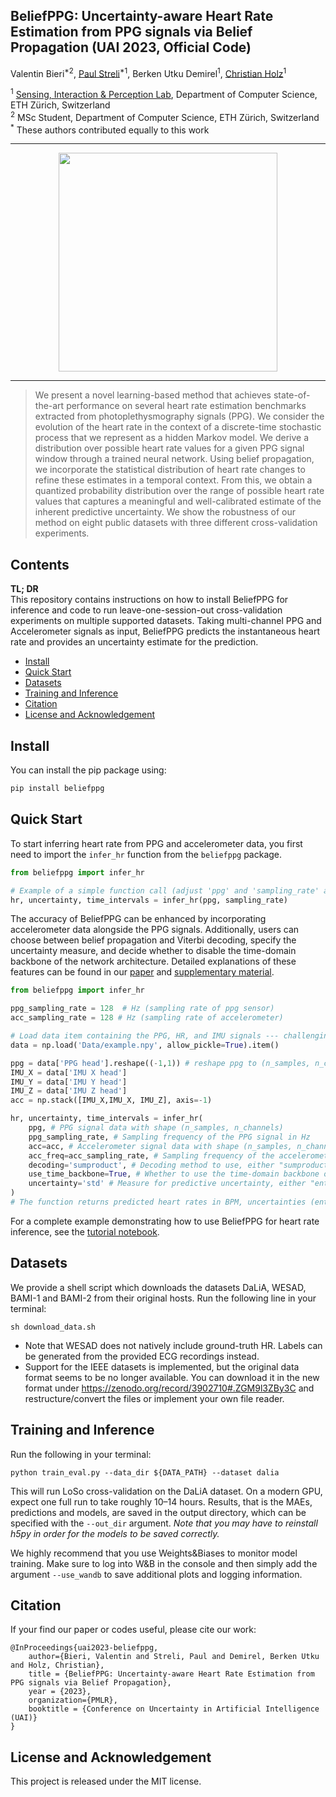 ## BeliefPPG: Uncertainty-aware Heart Rate Estimation from PPG signals via Belief Propagation (UAI 2023, Official Code)

Valentin Bieri<sup>*2</sup>, [Paul Streli](https://paulstreli.com/)<sup>*1</sup>, Berken Utku Demirel<sup>1</sup>, [Christian Holz](https://www.christianholz.net/)<sup>1</sup>

<sup>1</sup> [Sensing, Interaction & Perception Lab](https://siplab.org/), Department of Computer Science, ETH Zürich, Switzerland
<br>
<sup>2</sup> MSc Student, Department of Computer Science, ETH Zürich, Switzerland
<br>
<sup>*</sup> These authors contributed equally to this work

___________

<p align="center">
<img src="plot.svg" width="350">
</p>

---

> We present a novel learning-based method that achieves state-of-the-art performance on several heart rate estimation benchmarks extracted from photoplethysmography signals (PPG). We consider the evolution of the heart rate in the context of a discrete-time stochastic process that we represent as a hidden Markov model. We derive a distribution over possible heart rate values for a given PPG signal window through a trained neural network. Using belief propagation, we incorporate the statistical distribution of heart rate changes to refine these estimates in a temporal context. From this, we obtain a quantized probability distribution over the range of possible heart rate values that captures a meaningful and well-calibrated estimate of the inherent predictive uncertainty. We show the robustness of our method on eight public datasets with three different cross-validation experiments.

Contents
----------

<b>TL; DR</b>
<br>
This repository contains instructions on how to install BeliefPPG for inference and code to run leave-one-session-out cross-validation experiments on multiple supported datasets. Taking multi-channel PPG and Accelerometer signals as input, BeliefPPG predicts the instantaneous heart rate and provides an uncertainty estimate for the prediction.

- [Install](#install)
- [Quick Start](#quick-start)
- [Datasets](#datasets)
- [Training and Inference](#training-and-inference) 
- [Citation](#citation)
- [License and Acknowledgement](#license-and-acknowledgement)

Install
----------
You can install the pip package using:
```bash
pip install beliefppg
```

Quick Start
----------
To start inferring heart rate from PPG and accelerometer data, you first need to import the `infer_hr` function from the `beliefppg` package.
```python
from beliefppg import infer_hr

# Example of a simple function call (adjust 'ppg' and 'sampling_rate' as per your data)
hr, uncertainty, time_intervals = infer_hr(ppg, sampling_rate)
```

The accuracy of BeliefPPG can be enhanced by incorporating accelerometer data alongside the PPG signals. Additionally, users can choose between belief propagation and Viterbi decoding, specify the uncertainty measure, and decide whether to disable the time-domain backbone of the network architecture. Detailed explanations of these features can be found in our [paper](https://static.siplab.org/papers/uai2023-beliefppg.pdf) and [supplementary material](https://static.siplab.org/papers/uai2023-beliefppg-supplementary.pdf).
```python
from beliefppg import infer_hr

ppg_sampling_rate = 128  # Hz (sampling rate of ppg sensor)
acc_sampling_rate = 128 # Hz (sampling rate of accelerometer)

# Load data item containing the PPG, HR, and IMU signals --- challenging custom dataset
data = np.load('Data/example.npy', allow_pickle=True).item()

ppg = data['PPG head'].reshape((-1,1)) # reshape ppg to (n_samples, n_channels)
IMU_X = data['IMU X head']
IMU_Y = data['IMU Y head']
IMU_Z = data['IMU Z head']
acc = np.stack([IMU_X,IMU_X, IMU_Z], axis=-1)

hr, uncertainty, time_intervals = infer_hr(
    ppg, # PPG signal data with shape (n_samples, n_channels)
    ppg_sampling_rate, # Sampling frequency of the PPG signal in Hz
    acc=acc, # Accelerometer signal data with shape (n_samples, n_channels). BeliefPPG to function without accelerometer signal data, but its accuracy may be reduced.
    acc_freq=acc_sampling_rate, # Sampling frequency of the accelerometer signal in Hz
    decoding='sumproduct', # Decoding method to use, either "sumproduct" or "viterbi"
    use_time_backbone=True, # Whether to use the time-domain backbone or not
    uncertainty='std' # Measure for predictive uncertainty, either "entropy" or "std"
)
# The function returns predicted heart rates in BPM, uncertainties (entropy or std), and time intervals in seconds.
```
For a complete example demonstrating how to use BeliefPPG for heart rate inference, see the [tutorial notebook](https://github.com/eth-siplab/BeliefPPG/blob/master/tutorial.ipynb).

Datasets
----------
We provide a shell script which downloads the datasets DaLiA, WESAD, BAMI-1 and BAMI-2 from their original hosts. Run the following line in your terminal:

```
sh download_data.sh
```
- Note that WESAD does not natively include ground-truth HR. Labels can be generated from the provided ECG recordings instead.
- Support for the IEEE datasets is implemented, but the original data format seems to be no longer available. You can download it in the new format under https://zenodo.org/record/3902710#.ZGM9l3ZBy3C and restructure/convert the files or implement your own file reader.

Training and Inference
----------
Run the following in your terminal: 

```
python train_eval.py --data_dir ${DATA_PATH} --dataset dalia 
```

This will run LoSo cross-validation on the DaLiA dataset. On a modern GPU, expect one full run to take roughly 10&ndash;14 hours.
Results, that is the MAEs, predictions and models, are saved in the output directory, which can be specified with the `--out_dir` argument. *Note that you may have to reinstall h5py in order for the models to be saved correctly.*

We highly recommend that you use Weights&Biases to monitor model training. Make sure to log into W&B in the console and then simply add the argument `--use_wandb` to save additional plots and logging information.


Citation
----------
If your find our paper or codes useful, please cite our work:

    @InProceedings{uai2023-beliefppg,
        author={Bieri, Valentin and Streli, Paul and Demirel, Berken Utku and Holz, Christian},
        title = {BeliefPPG: Uncertainty-aware Heart Rate Estimation from PPG signals via Belief Propagation},
        year = {2023},
        organization={PMLR},
        booktitle = {Conference on Uncertainty in Artificial Intelligence (UAI)}
    }

License and Acknowledgement
----------
This project is released under the MIT license.



